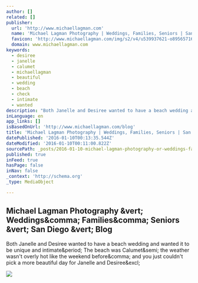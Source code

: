 ```yaml
---
author: []
related: []
publisher:
  url: 'http://www.michaellagman.com'
  name: 'Michael Lagman Photography | Weddings, Families, Seniors | San Diego'
  favicon: 'http://www.michaellagman.com/img/s2/v4/u539937621-o895657168-81.ico'
  domain: www.michaellagman.com
keywords:
  - desiree
  - janelle
  - calumet
  - michaellagman
  - beautiful
  - wedding
  - beach
  - check
  - intimate
  - wanted
description: "Both Janelle and Desiree wanted to have a beach wedding and wanted it to be unique and intimate. The beach was Calumet; the weather wasn't overly hot like the weekend before, and you just couldn't pick a more beautiful day for Janelle and Desiree!"
inLanguage: en
app_links: []
isBasedOnUrl: 'http://www.michaellagman.com/blog'
title: 'Michael Lagman Photography | Weddings, Families, Seniors | San Diego | Blog'
datePublished: '2016-01-10T00:13:35.544Z'
dateModified: '2016-01-10T00:11:00.822Z'
sourcePath: _posts/2016-01-10-michael-lagman-photography-or-weddings-families-seniors-or-s.md
published: true
inFeed: true
hasPage: false
inNav: false
_context: 'http://schema.org'
_type: MediaObject

---
```

<article style=""><h1>Michael Lagman Photography &amp;vert; Weddings&amp;comma; Families&amp;comma; Seniors &amp;vert; San Diego &amp;vert; Blog</h1><p>Both Janelle and Desiree wanted to have a beach wedding and wanted it to be unique and intimate&amp;period; The beach was Calumet&amp;semi; the weather wasn't overly hot like the weekend before&amp;comma; and you just couldn't pick a more beautiful day for Janelle and Desiree&amp;excl;</p><img src="http://www.michaellagman.com/img/s7/v164/p1145468825-4.jpg" /></article>